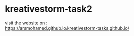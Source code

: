 # kreativestorm-task2
visit the website on :  
  https://arsmohamed.github.io/kreativestorm-tasks.github.io/
